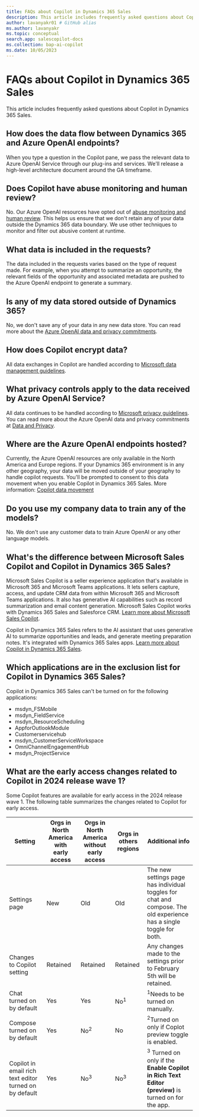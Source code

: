 ```yaml
---
title: FAQs about Copilot in Dynamics 365 Sales
description: This article includes frequently asked questions about Copilot in Dynamics 365 Sales, covering various aspects such as privacy, data security, data management, and more.
author: lavanyakr01 # GitHub alias
ms.author: lavanyakr
ms.topic: conceptual
search.app: salescopilot-docs
ms.collection: bap-ai-copilot
ms.date: 10/05/2023
---
```


# FAQs about Copilot in Dynamics 365 Sales

This article includes frequently asked questions about Copilot in Dynamics 365 Sales.

## How does the data flow between Dynamics 365 and Azure OpenAI endpoints?

When you type a question in the Copilot pane, we pass the relevant data to Azure OpenAI Service through our plug-ins and services. We'll release a high-level architecture document around the GA timeframe.

## Does Copilot have abuse monitoring and human review?

No. Our Azure OpenAI resources have opted out of [abuse monitoring and human review](/legal/cognitive-services/openai/data-privacy#how-can-customers-get-an-exemption-from-abuse-monitoring-and-human-review). This helps us ensure that we don't retain any of your data outside the Dynamics 365 data boundary. We use other techniques to monitor and filter out abusive content at runtime.

## What data is included in the requests?

The data included in the requests varies based on the type of request made. For example, when you attempt to summarize an opportunity, the relevant fields of the opportunity and associated metadata are pushed to the Azure OpenAI endpoint to generate a summary.

## Is any of my data stored outside of Dynamics 365?

No, we don't save any of your data in any new data store. You can read more about the [Azure OpenAI data and privacy commitments](/azure/ai-services/openai/faq#data-and-privacy).

## How does Copilot encrypt data?

All data exchanges in Copilot are handled according to [Microsoft data management guidelines](https://www.microsoft.com/trust-center/privacy/data-management).

## What privacy controls apply to the data received by Azure OpenAI Service?

All data continues to be handled according to [Microsoft privacy guidelines](/compliance/assurance/assurance-privacy). You can read more about the Azure OpenAI data and privacy commitments at [Data and Privacy](/azure/ai-services/openai/faq#data-and-privacy).

## Where are the Azure OpenAI endpoints hosted?

Currently, the Azure OpenAI resources are only available in the North America and Europe regions. If your Dynamics 365 environment is in any other geography, your data will be moved outside of your geography to handle copilot requests. You'll be prompted to consent to this data movement when you enable Copilot in Dynamics 365 Sales. More information: [Copilot data movement](sales-copilot-data-movement.md)

## Do you use my company data to train any of the models?

No. We don't use any customer data to train Azure OpenAI or any other language models.

## What's the difference between Microsoft Sales Copilot and Copilot in Dynamics 365 Sales?

Microsoft Sales Copilot is a seller experience application that's available in Microsoft 365 and Microsoft Teams applications. It lets sellers capture, access, and update CRM data from within Microsoft 365 and Microsoft Teams applications. It also has generative AI capabilities such as record summarization and email content generation. Microsoft Sales Copilot works with Dynamics 365 Sales and Salesforce CRM. [Learn more about Microsoft Sales Copilot](/microsoft-sales-copilot/introduction). 

Copilot in Dynamics 365 Sales refers to the AI assistant that uses generative AI to summarize opportunities and leads, and generate meeting preparation notes. It's integrated with Dynamics 365 Sales apps. [Learn more about Copilot in Dynamics 365 Sales](copilot-overview.md).

## Which applications are in the exclusion list for Copilot in Dynamics 365 Sales?

Copilot in Dynamics 365 Sales can't be turned on for the following applications:

- msdyn_FSMobile
- msdyn_FieldService
- msdyn_ResourceScheduling
- AppforOutlookModule
- Customerservicehub
- msdyn_CustomerServiceWorkspace
- OmniChannelEngagementHub
- msdyn_ProjectService

## What are the early access changes related to Copilot in 2024 release wave 1?

Some Copilot features are available for early access in the 2024 release wave 1. The following table summarizes the changes related to Copilot for early access.

| Setting | Orgs in North America with early access | Orgs in North America without early access | Orgs in others regions | Additional info |
|---------|-------------|----------------|--------|-----------------|
| Settings page | New | Old | Old | The new settings page has individual toggles for chat and compose. The old experience has a single toggle for both. |
| Changes to Copilot setting | Retained | Retained | Retained | Any changes made to the settings prior to February 5th will be retained. |
| Chat turned on by default | Yes | Yes | No<sup>1</sup> | <sup>1</sup>Needs to be turned on manually. |
| Compose turned on by default | Yes | No<sup>2</sup> | No | <sup>2</sup>Turned on only if Coplot preview toggle is enabled. |
| Copilot in email rich text editor turned on by default | Yes | No<sup>3</sup> | No<sup>3</sup> | <sup>3</sup> Turned on only if the **Enable Copilot in Rich Text Editor (preview)** is turned on for the app. |
